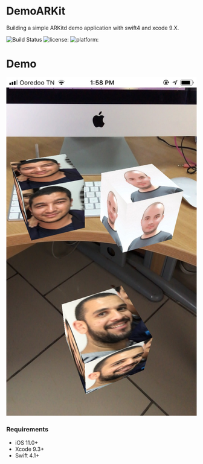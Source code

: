 # DemoARKit
Building a simple ARKitd demo application with swift4 and xcode 9.X. 

![Build Status](https://travis-ci.org/OussamaRomdhane/easy-converter.svg?branch=master)
![license:](https://img.shields.io/github/license/mashape/apistatus.svg)
![platform:](https://img.shields.io/readthedocs/pip/stable.svg)

# Demo
![Photo Demo](https://github.com/TrabelsiAchraf/DemoARKit/blob/master/DemoARKit/Demo%20photo/demo.jpg)

### Requirements
- iOS 11.0+ 
- Xcode 9.3+
- Swift 4.1+
